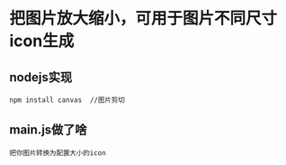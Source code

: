 

# 把图片放大缩小，可用于图片不同尺寸icon生成

## nodejs实现

```
npm install canvas  //图片剪切
```

## main.js做了啥
```
把你图片转换为配置大小的icon
```


